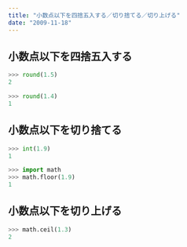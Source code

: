 ```yaml
---
title: "小数点以下を四捨五入する／切り捨てる／切り上げる"
date: "2009-11-18"
---
```


小数点以下を四捨五入する
----

```python
>>> round(1.5)
2

>>> round(1.4)
1
```

小数点以下を切り捨てる
----

```python
>>> int(1.9)
1

>>> import math
>>> math.floor(1.9)
1
```

小数点以下を切り上げる
----

```python
>>> math.ceil(1.3)
2
```

